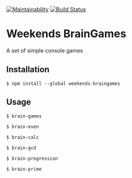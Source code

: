 [![Maintainability](https://api.codeclimate.com/v1/badges/a99a88d28ad37a79dbf6/maintainability)](https://codeclimate.com/github/codeclimate/codeclimate/maintainability)
[![Build Status](https://travis-ci.org/TheAlmightyYudHay/frontend-project-lvl1.svg?branch=master)](https://travis-ci.org/TheAlmightyYudHay/frontend-project-lvl1)

# Weekends BrainGames
A set of simple console games

## Installation
```$xslt
$ npm install --global weekends-braingames
```
## Usage
```$xslt
$ brain-games

$ brain-even

$ brain-calc

$ brain-gcd

$ brain-progression

$ brain-prime
```